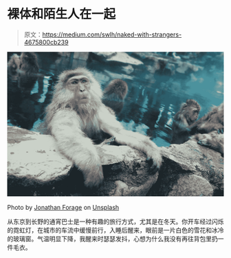 # 裸体和陌生人在一起

> 原文：<https://medium.com/swlh/naked-with-strangers-4675800cb239>

![](img/1bab1d10d811361d30b13ff3c84edd3b.png)

Photo by [Jonathan Forage](https://unsplash.com/@jonathanforage?utm_source=medium&utm_medium=referral) on [Unsplash](https://unsplash.com?utm_source=medium&utm_medium=referral)

从东京到长野的通宵巴士是一种有趣的旅行方式，尤其是在冬天。你开车经过闪烁的霓虹灯，在城市的车流中缓慢前行，入睡后醒来，眼前是一片白色的雪花和冰冷的玻璃窗。气温明显下降，我醒来时瑟瑟发抖，心想为什么我没有再往背包里扔一件毛衣。
